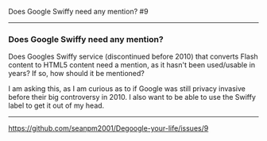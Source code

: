 Does Google Swiffy need any mention? #9 

***

### Does Google Swiffy need any mention?

Does Googles Swiffy service (discontinued before 2010) that converts Flash content to HTML5 content need a mention, as it hasn't been used/usable in years? If so, how should it be mentioned?

I am asking this, as I am curious as to if Google was still privacy invasive before their big controversy in 2010. I also want to be able to use the Swiffy label to get it out of my head.

***

https://github.com/seanpm2001/Degoogle-your-life/issues/9

